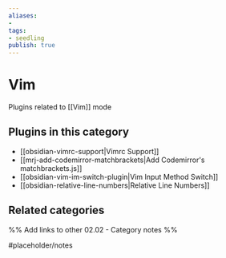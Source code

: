 ```yaml
---
aliases:
- 
tags: 
- seedling 
publish: true
---
```



# Vim

Plugins related to [[Vim]] mode

## Plugins in this category

- [[obsidian-vimrc-support|Vimrc Support]]
- [[mrj-add-codemirror-matchbrackets|Add Codemirror's matchbrackets.js]]
- [[obsidian-vim-im-switch-plugin|Vim Input Method Switch]]
- [[obsidian-relative-line-numbers|Relative Line Numbers]]

## Related categories

%% Add links to other 02.02 - Category notes %%

#placeholder/notes
